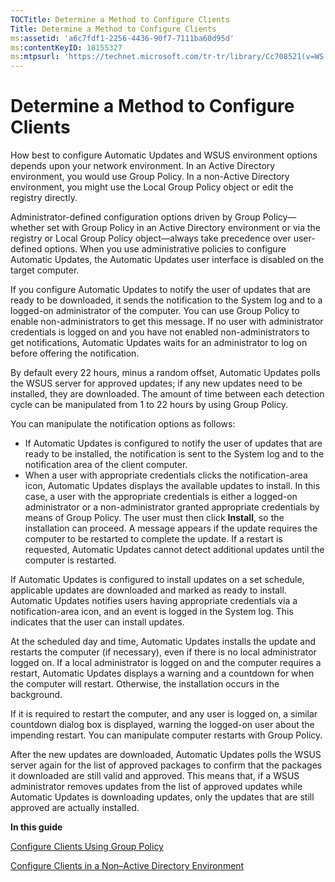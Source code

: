 ```yaml
---
TOCTitle: Determine a Method to Configure Clients
Title: Determine a Method to Configure Clients
ms:assetid: 'a6c7fdf1-2256-4436-90f7-7111ba60d95d'
ms:contentKeyID: 18155327
ms:mtpsurl: 'https://technet.microsoft.com/tr-tr/library/Cc708521(v=WS.10)'
---
```


Determine a Method to Configure Clients
=======================================

How best to configure Automatic Updates and WSUS environment options depends upon your network environment. In an Active Directory environment, you would use Group Policy. In a non-Active Directory environment, you might use the Local Group Policy object or edit the registry directly.

Administrator-defined configuration options driven by Group Policy—whether set with Group Policy in an Active Directory environment or via the registry or Local Group Policy object—always take precedence over user-defined options. When you use administrative policies to configure Automatic Updates, the Automatic Updates user interface is disabled on the target computer.

If you configure Automatic Updates to notify the user of updates that are ready to be downloaded, it sends the notification to the System log and to a logged-on administrator of the computer. You can use Group Policy to enable non-administrators to get this message. If no user with administrator credentials is logged on and you have not enabled non-administrators to get notifications, Automatic Updates waits for an administrator to log on before offering the notification.

By default every 22 hours, minus a random offset, Automatic Updates polls the WSUS server for approved updates; if any new updates need to be installed, they are downloaded. The amount of time between each detection cycle can be manipulated from 1 to 22 hours by using Group Policy.

You can manipulate the notification options as follows:

-   If Automatic Updates is configured to notify the user of updates that are ready to be installed, the notification is sent to the System log and to the notification area of the client computer.
-   When a user with appropriate credentials clicks the notification-area icon, Automatic Updates displays the available updates to install. In this case, a user with the appropriate credentials is either a logged-on administrator or a non-administrator granted appropriate credentials by means of Group Policy. The user must then click **Install**, so the installation can proceed. A message appears if the update requires the computer to be restarted to complete the update. If a restart is requested, Automatic Updates cannot detect additional updates until the computer is restarted.

If Automatic Updates is configured to install updates on a set schedule, applicable updates are downloaded and marked as ready to install. Automatic Updates notifies users having appropriate credentials via a notification-area icon, and an event is logged in the System log. This indicates that the user can install updates.

At the scheduled day and time, Automatic Updates installs the update and restarts the computer (if necessary), even if there is no local administrator logged on. If a local administrator is logged on and the computer requires a restart, Automatic Updates displays a warning and a countdown for when the computer will restart. Otherwise, the installation occurs in the background.

If it is required to restart the computer, and any user is logged on, a similar countdown dialog box is displayed, warning the logged-on user about the impending restart. You can manipulate computer restarts with Group Policy.

After the new updates are downloaded, Automatic Updates polls the WSUS server again for the list of approved packages to confirm that the packages it downloaded are still valid and approved. This means that, if a WSUS administrator removes updates from the list of approved updates while Automatic Updates is downloading updates, only the updates that are still approved are actually installed.

**In this guide**

[Configure Clients Using Group Policy](https://technet.microsoft.com/d7d4c391-f707-4257-8987-e40705e097e7)

[Configure Clients in a Non–Active Directory Environment](https://technet.microsoft.com/1776f85d-a326-4f1d-a2ed-2fdd21d590d7)
